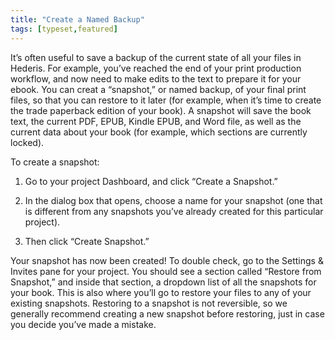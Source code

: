 ```yaml
---
title: "Create a Named Backup"
tags: [typeset,featured]
---
```

 
<html><body><section data-type="chapter" class="hsecchapter" data-hederis-type="hsecchapter" id="snapshots" data-pi-attrs="id:snapshots; data-tags: typeset,featured;" role="doc-chapter" data-tags="typeset,featured" data-author-name=" " data-book-title=" " title="Create a Named Backup"><p class="hblkp" data-hederis-type="hblkp" id="pa2Sy0Ydn">It&#8217;s often useful to save a backup of the current state of all your files in Hederis. For example, you&#8217;ve reached the end of your print production workflow, and now need to make edits to the text to prepare it for your ebook. You can creat a &#8220;snapshot,&#8221; or named backup, of your final print files, so that you can restore to it later (for example, when it&#8217;s time to create the trade paperback edition of your book). A snapshot will save the book text, the current PDF, EPUB, Kindle EPUB, and Word file, as well as the current data about your book (for example, which sections are currently locked). </p><p class="hblkp" data-hederis-type="hblkp" id="pbEI4QQjL">To create a snapshot:</p><ol class="hwprnumlist" data-hederis-type="hwprnumlist" id="pSX7ZvCmI"><li class="hblkoli" data-hederis-type="hblkoli" id="lirLX8CBTd"><p class="hblkoli" data-hederis-type="hblklip" id="p1rZ5rJrZ">Go to your project Dashboard, and click &#8220;Create a Snapshot.&#8221;</p></li><li class="hblkoli" data-hederis-type="hblkoli" id="liTScP3kzS"><p class="hblkoli" data-hederis-type="hblklip" id="pvrzQ4Ts5">In the dialog box that opens, choose a name for your snapshot (one that is different from any snapshots you&#8217;ve already created for this particular project). </p></li><li class="hblkoli" data-hederis-type="hblkoli" id="liUOhkkm50"><p class="hblkoli" data-hederis-type="hblklip" id="pF1EcoiAO">Then click &#8220;Create Snapshot.&#8221;</p></li></ol><p class="hblkp" data-hederis-type="hblkp" id="pH3EJwTUY">Your snapshot has now been created! To double check, go to the Settings &amp; Invites pane for your project. You should see a section called &#8220;Restore from Snapshot,&#8221; and inside that section, a dropdown list of all the snapshots for your book. This is also where you&#8217;ll go to restore your files to any of your existing snapshots. Restoring to a snapshot is not reversible, so we generally recommend creating a new snapshot before restoring, just in case you decide you&#8217;ve made a mistake.</p></section></body></html>
